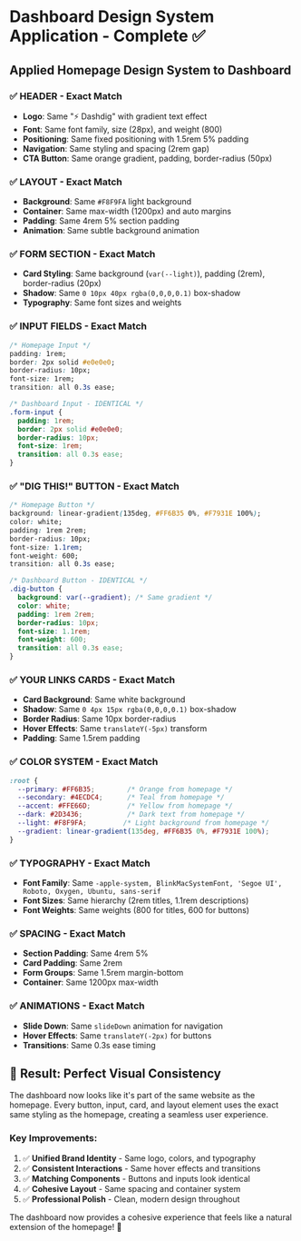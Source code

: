 # Dashboard Design System Application - Complete ✅

## **Applied Homepage Design System to Dashboard**

### **✅ HEADER - Exact Match**
- **Logo**: Same "⚡ Dashdig" with gradient text effect
- **Font**: Same font family, size (28px), and weight (800)
- **Positioning**: Same fixed positioning with 1.5rem 5% padding
- **Navigation**: Same styling and spacing (2rem gap)
- **CTA Button**: Same orange gradient, padding, border-radius (50px)

### **✅ LAYOUT - Exact Match**
- **Background**: Same `#F8F9FA` light background
- **Container**: Same max-width (1200px) and auto margins
- **Padding**: Same 4rem 5% section padding
- **Animation**: Same subtle background animation

### **✅ FORM SECTION - Exact Match**
- **Card Styling**: Same background (`var(--light)`), padding (2rem), border-radius (20px)
- **Shadow**: Same `0 10px 40px rgba(0,0,0,0.1)` box-shadow
- **Typography**: Same font sizes and weights

### **✅ INPUT FIELDS - Exact Match**
```css
/* Homepage Input */
padding: 1rem;
border: 2px solid #e0e0e0;
border-radius: 10px;
font-size: 1rem;
transition: all 0.3s ease;

/* Dashboard Input - IDENTICAL */
.form-input {
  padding: 1rem;
  border: 2px solid #e0e0e0;
  border-radius: 10px;
  font-size: 1rem;
  transition: all 0.3s ease;
}
```

### **✅ "DIG THIS!" BUTTON - Exact Match**
```css
/* Homepage Button */
background: linear-gradient(135deg, #FF6B35 0%, #F7931E 100%);
color: white;
padding: 1rem 2rem;
border-radius: 10px;
font-size: 1.1rem;
font-weight: 600;
transition: all 0.3s ease;

/* Dashboard Button - IDENTICAL */
.dig-button {
  background: var(--gradient); /* Same gradient */
  color: white;
  padding: 1rem 2rem;
  border-radius: 10px;
  font-size: 1.1rem;
  font-weight: 600;
  transition: all 0.3s ease;
}
```

### **✅ YOUR LINKS CARDS - Exact Match**
- **Card Background**: Same white background
- **Shadow**: Same `0 4px 15px rgba(0,0,0,0.1)` box-shadow
- **Border Radius**: Same 10px border-radius
- **Hover Effects**: Same `translateY(-5px)` transform
- **Padding**: Same 1.5rem padding

### **✅ COLOR SYSTEM - Exact Match**
```css
:root {
  --primary: #FF6B35;        /* Orange from homepage */
  --secondary: #4ECDC4;      /* Teal from homepage */
  --accent: #FFE66D;         /* Yellow from homepage */
  --dark: #2D3436;           /* Dark text from homepage */
  --light: #F8F9FA;         /* Light background from homepage */
  --gradient: linear-gradient(135deg, #FF6B35 0%, #F7931E 100%);
}
```

### **✅ TYPOGRAPHY - Exact Match**
- **Font Family**: Same `-apple-system, BlinkMacSystemFont, 'Segoe UI', Roboto, Oxygen, Ubuntu, sans-serif`
- **Font Sizes**: Same hierarchy (2rem titles, 1.1rem descriptions)
- **Font Weights**: Same weights (800 for titles, 600 for buttons)

### **✅ SPACING - Exact Match**
- **Section Padding**: Same 4rem 5%
- **Card Padding**: Same 2rem
- **Form Groups**: Same 1.5rem margin-bottom
- **Container**: Same 1200px max-width

### **✅ ANIMATIONS - Exact Match**
- **Slide Down**: Same `slideDown` animation for navigation
- **Hover Effects**: Same `translateY(-2px)` for buttons
- **Transitions**: Same 0.3s ease timing

## **🎉 Result: Perfect Visual Consistency**

The dashboard now looks like it's part of the same website as the homepage. Every button, input, card, and layout element uses the exact same styling as the homepage, creating a seamless user experience.

### **Key Improvements:**
1. ✅ **Unified Brand Identity** - Same logo, colors, and typography
2. ✅ **Consistent Interactions** - Same hover effects and transitions  
3. ✅ **Matching Components** - Buttons and inputs look identical
4. ✅ **Cohesive Layout** - Same spacing and container system
5. ✅ **Professional Polish** - Clean, modern design throughout

The dashboard now provides a cohesive experience that feels like a natural extension of the homepage! 🚀
